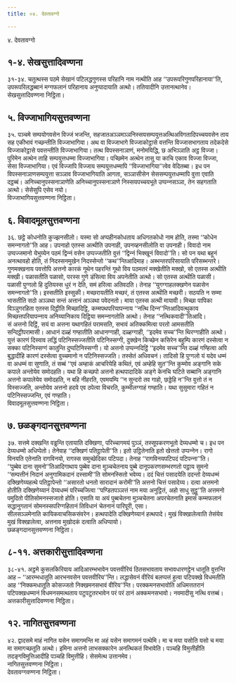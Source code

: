 ```yaml
---
title: ०४. देवतावग्गो

---
```

४. देवतावग्गो  


## १-४. सेखसुत्तादिवण्णना

३१-३४. चतुत्थस्स पठमे सेखानं पटिलद्धगुणस्स परिहानि नाम नत्थीति आह ‘‘उपरूपरिगुणपरिहानाया’’ति, उपरूपरिलद्धब्बानं मग्गफलानं परिहानाय अनुप्पादायाति अत्थो। ततियादीनि उत्तानत्थानेव।  
सेखसुत्तादिवण्णना निट्ठिता।  


## ५. विज्‍जाभागियसुत्तवण्णना

३५. पञ्‍चमे सम्पयोगवसेन विज्‍जं भजन्ति, सहजातअञ्‍ञमञ्‍ञनिस्सयसम्पयुत्तअत्थिअविगतादिपच्‍चयवसेन ताय सह एकीभावं गच्छन्तीति विज्‍जाभागिया। अथ वा विज्‍जाभागे विज्‍जाकोट्ठासे वत्तन्ति विज्‍जासभागताय तदेकदेसे विज्‍जाकोट्ठासे पवत्तन्तीति विज्‍जाभागिया। तत्थ विपस्सनाञाणं, मनोमयिद्धि, छ अभिञ्‍ञाति अट्ठ विज्‍जा। पुरिमेन अत्थेन ताहि सम्पयुत्तधम्मा विज्‍जाभागिया। पच्छिमेन अत्थेन तासु या काचि एकाव विज्‍जा विज्‍जा, सेसा विज्‍जाभागिया। एवं विज्‍जापि विज्‍जाय सम्पयुत्तधम्मापि ‘‘विज्‍जाभागिया’’त्वेव वेदितब्बा। इध पन विपस्सनाञाणसम्पयुत्ता सञ्‍ञाव विज्‍जाभागियाति आगता, सञ्‍ञासीसेन सेससम्पयुत्तधम्मापि वुत्ता एवाति दट्ठब्बं। अनिच्‍चानुपस्सनाञाणेति अनिच्‍चानुपस्सनाञाणे निस्सयपच्‍चयभूते उप्पन्‍नसञ्‍ञा, तेन सहगताति अत्थो। सेसेसुपि एसेव नयो।  
विज्‍जाभागियसुत्तवण्णना निट्ठिता।  


## ६. विवादमूलसुत्तवण्णना

३६. छट्ठे कोधनोति कुज्झनसीलो। यस्मा सो अप्पहीनकोधताय अधिगतकोधो नाम होति, तस्मा ‘‘कोधेन समन्‍नागतो’’ति आह। उपनाहो एतस्स अत्थीति उपनाही, उपनय्हनसीलोति वा उपनाही। विवादो नाम उप्पज्‍जमानो येभुय्येन पठमं द्विन्‍नं वसेन उप्पज्‍जतीति वुत्तं ‘‘द्विन्‍नं भिक्खूनं विवादो’’ति। सो पन यथा बहूनं अनत्थावहो होति, तं निदस्सनमुखेन निदस्सेन्तो ‘‘कथ’’न्तिआदिमाह। अब्भन्तरपरिसायाति परिसब्भन्तरे।  
गुणमक्खनाय पवत्तोपि अत्तनो कारकं गूथेन पहरन्तिं गूथो विय पठमतरं मक्खेतीति मक्खो, सो एतस्स अत्थीति मक्खी। पळासतीति पळासो, परस्स गुणे डंसित्वा विय अपनेतीति अत्थो। सो एतस्स अत्थीति पळासी। पळासी पुग्गलो हि दुतियस्स धुरं न देति, समं हरित्वा अतिवदति। तेनाह ‘‘युगग्गाहलक्खणेन पळासेन समन्‍नागतो’’ति। इस्सतीति इस्सुकी। मच्छरायतीति मच्छरं, तं एतस्स अत्थीति मच्छरी। सठयति न सम्मा भासतीति सठो अञ्‍ञथा सन्तं अत्तानं अञ्‍ञथा पवेदनतो। माया एतस्स अत्थी मायावी। मिच्छा पापिका विञ्‍ञुगरहिता एतस्स दिट्ठीति मिच्छादिट्ठि, कम्मपथपरियापन्‍नाय ‘‘नत्थि दिन्‍न’’न्तिआदिवत्थुकाय मिच्छत्तपरियापन्‍नाय अनिय्यानिकाय दिट्ठिया समन्‍नागतोति अत्थो। तेनाह ‘‘नत्थिकवादी’’तिआदि।  
सं अत्तनो दिट्ठिं, सयं वा अत्तना यथागहितं परामसति, सभावं अतिक्‍कमित्वा परतो आमसतीति सन्दिट्ठीपरामासी। आधानं दळ्हं गण्हातीति आधानग्गाही, दळ्हग्गाही, ‘‘इदमेव सच्‍च’’न्ति थिरग्गाहीति अत्थो। युत्तं कारणं दिस्वाव लद्धिं पटिनिस्सज्‍जतीति पटिनिस्सग्गी, दुक्खेन किच्छेन कसिरेन बहुम्पि कारणं दस्सेत्वा न सक्‍का पटिनिस्सग्गं कातुन्ति दुप्पटिनिस्सग्गी। यो अत्तनो उप्पन्‍नदिट्ठिं ‘‘इदमेव सच्‍च’’न्ति दळ्हं गण्हित्वा अपि बुद्धादीहि कारणं दस्सेत्वा वुच्‍चमानो न पटिनिस्सज्‍जति। तस्सेतं अधिवचनं। तादिसो हि पुग्गलो यं यदेव धम्मं वा अधम्मं वा सुणाति, तं सब्बं ‘‘एवं अम्हाकं आचरियेहि कथितं, एवं अम्हेहि सुत’’न्ति कुम्मोव अङ्गानि सके कपाले अन्तोयेव समोदहति। यथा हि कच्छपो अत्तनो हत्थपादादिके अङ्गे केनचि घटिते सब्बानि अङ्गानि अत्तनो कपालेयेव समोदहति, न बहि नीहरति, एवमयम्पि ‘‘न सुन्दरो तव गाहो, छड्डेहि न’’न्ति वुत्तो तं न विस्सज्‍जति, अन्तोयेव अत्तनो हदये एव ठपेत्वा विचरति, कुम्भीलग्गाहं गण्हाति। यथा सुसुमारा गहितं न पटिनिस्सज्‍जन्ति, एवं गण्हाति।  
विवादमूलसुत्तवण्णना निट्ठिता।  


## ७. छळङ्गदानसुत्तवण्णना

३७. सत्तमे दक्खन्ति वड्ढन्ति एतायाति दक्खिणा, परिच्‍चागमयं पुञ्‍ञं, तस्सूपकरणभूतो देय्यधम्मो च। इध पन देय्यधम्मो अधिप्पेतो। तेनेवाह ‘‘दक्खिणं पतिट्ठापेती’’ति। इतो उट्ठितेनाति इतो खेत्ततो उप्पन्‍नेन। रागो विनयति एतेनाति रागविनयो, रागस्स समुच्छेदिका पटिपदा। तेनाह ‘‘रागविनयपटिपदं पटिपन्‍ना’’ति।  
‘‘पुब्बेव दाना सुमनो’’तिआदिगाथाय पुब्बेव दाना मुञ्‍चचेतनाय पुब्बे दानूपकरणसम्भरणतो पट्ठाय सुमनो ‘‘सम्पत्तीनं निदानं अनुगामिकदानं दस्सामी’’ति सोमनस्सितो भवेय्य। ददं चित्तं पसादयेति ददन्तो देय्यधम्मं दक्खिणेय्यहत्थे पतिट्ठापेन्तो ‘‘असारतो धनतो सारादानं करोमी’’ति अत्तनो चित्तं पसादेय्य। दत्वा अत्तमनो होतीति दक्खिणेय्यानं देय्यधम्मं परिच्‍चजित्वा ‘‘पण्डितपञ्‍ञत्तं नाम मया अनुट्ठितं, अहो साधु सुट्ठू’’ति अत्तमनो पमुदितो पीतिसोमनस्सजातो होति। एसाति या अयं पुब्बचेतना मुञ्‍चचेतना अपरचेतनाति इमासं कम्मफलानं सद्धानुगतानं सोमनस्सपरिग्गहितानं तिविधानं चेतनानं पारिपूरी, एसा।  
सीलसञ्‍ञमेनाति कायिकवाचसिकसंवरेन। हत्थपादेति दक्खिणेय्यानं हत्थपादे। मुखं विक्खालेत्वाति तेसंयेव मुखं विक्खालेत्वा, अत्तनाव मुखोदकं दत्वाति अधिप्पायो।  
छळङ्गदानसुत्तवण्णना निट्ठिता।  


## ८-११. अत्तकारीसुत्तादिवण्णना

३८-४१. अट्ठमे कुसलकिरियाय आदिआरम्भभावेन पवत्तवीरियं ठितसभावताय सभावधारणट्ठेन धातूति वुत्तन्ति आह – ‘‘आरम्भधातूति आरभनवसेन पवत्तवीरिय’’न्ति। लद्धासेवनं वीरियं बलप्पत्तं हुत्वा पटिपक्खे विधमतीति आह ‘‘निक्‍कमधातूति कोसज्‍जतो निक्खमनसभावं वीरिय’’न्ति। परक्‍कमनसभावोति अधिमत्ततरानं पटिपक्खधम्मानं विधमनसमत्थताय पटुपटुतरभावेन परं परं ठानं अक्‍कमनसभावो। नवमादीसु नत्थि वत्तब्बं।  
अत्तकारीसुत्तादिवण्णना निट्ठिता।  


## १२. नागितसुत्तवण्णना

४२. द्वादसमे माहं नागित यसेन समागमन्ति मा अहं यसेन समागमनं पत्थेमि। मा च मया यसोति यसो च मया मा समागच्छतूति अत्थो। इमिना अत्तनो लाभसक्‍कारेन अनत्थिकतं विभावेति। पञ्‍चहि विमुत्तीहीति तदङ्गविमुत्तिआदीहि पञ्‍चहि विमुत्तीहि। सेसमेत्थ उत्तानमेव।  
नागितसुत्तवण्णना निट्ठिता।  
देवतावग्गवण्णना निट्ठिता।  